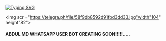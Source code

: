 <a href="https://git.io/typing-svg"><img src="https://readme-typing-svg.demolab.com?font=BOLD&weight=680&size=24&pause=1000&color=F7F600&background=F5FF4A00&random=false&width=435&lines=I+AM+ABDUL+MD+WHATSAPP+BOT.....;CREATED+BY+AZ+TECH+SL+....." alt="Typing SVG" /></a>

<img scr ="https://telegra.ph/file/58f9db8592d91fbd3dd33.jpg"width"104" height"82">

#### ABDUL MD WHATSAPP USER BOT CREATING SOON!!!!!.....
